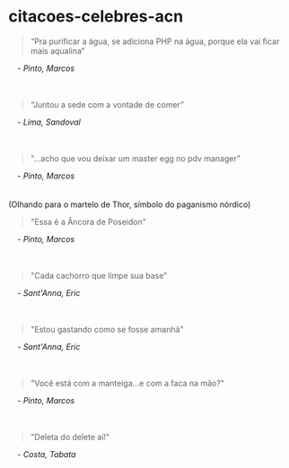 # citacoes-celebres-acn

> “Pra purificar a água, se adiciona PHP na água, porque ela vai ficar mais aqualina”

&nbsp;&nbsp;&nbsp;&nbsp;- *Pinto, Marcos*
<br>
<br>
<br>
> “Juntou a sede com a vontade de comer”

&nbsp;&nbsp;&nbsp;&nbsp;- *Lima, Sandoval*
<br>
<br>
<br>
> "...acho que vou deixar um master egg no pdv manager”

&nbsp;&nbsp;&nbsp;&nbsp;- *Pinto, Marcos*
<br>
<br>
<br>
(Olhando para o martelo de Thor, símbolo do paganismo nórdico)
> "Essa é a Âncora de Poseidon"

&nbsp;&nbsp;&nbsp;&nbsp;- *Pinto, Marcos*
<br>
<br>
<br>
> "Cada cachorro que limpe sua base"

&nbsp;&nbsp;&nbsp;&nbsp;- *Sant'Anna, Eric*
<br>
<br>
<br>
> "Estou gastando como se fosse amanhã"

&nbsp;&nbsp;&nbsp;&nbsp;- *Sant'Anna, Eric*
<br>
<br>
<br>
> "Você está com a manteiga...e com a faca na mão?"

&nbsp;&nbsp;&nbsp;&nbsp;- *Pinto, Marcos*
<br>
<br>
<br>
> "Deleta do delete aí!"

&nbsp;&nbsp;&nbsp;&nbsp;- *Costa, Tabata*
<br>
<br>
<br>
